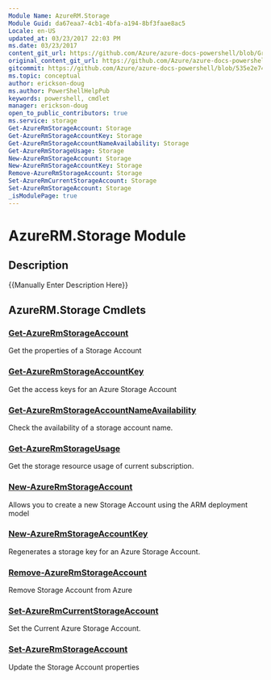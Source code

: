 ```yaml
---
Module Name: AzureRM.Storage
Module Guid: da67eaa7-4cb1-4bfa-a194-8bf3faae8ac5
Locale: en-US
updated_at: 03/23/2017 22:03 PM
ms.date: 03/23/2017
content_git_url: https://github.com/Azure/azure-docs-powershell/blob/Graham71305/azureps-cmdlets-docs/ResourceManager/AzureRM.Storage/v1.1.3/AzureRM.Storage.md
original_content_git_url: https://github.com/Azure/azure-docs-powershell/blob/Graham71305/azureps-cmdlets-docs/ResourceManager/AzureRM.Storage/v1.1.3/AzureRM.Storage.md
gitcommit: https://github.com/Azure/azure-docs-powershell/blob/535e2e74f053db46eadf4681f4a95ece9f189378
ms.topic: conceptual
author: erickson-doug
ms.author: PowerShellHelpPub
keywords: powershell, cmdlet
manager: erickson-doug
open_to_public_contributors: true
ms.service: storage
Get-AzureRmStorageAccount: Storage
Get-AzureRmStorageAccountKey: Storage
Get-AzureRmStorageAccountNameAvailability: Storage
Get-AzureRmStorageUsage: Storage
New-AzureRmStorageAccount: Storage
New-AzureRmStorageAccountKey: Storage
Remove-AzureRmStorageAccount: Storage
Set-AzureRmCurrentStorageAccount: Storage
Set-AzureRmStorageAccount: Storage
_isModulePage: true
---
```


# AzureRM.Storage Module
## Description
{{Manually Enter Description Here}}

## AzureRM.Storage Cmdlets
### [Get-AzureRmStorageAccount](Get-AzureRmStorageAccount.md)
Get the properties of a Storage Account

### [Get-AzureRmStorageAccountKey](Get-AzureRmStorageAccountKey.md)
Get the access keys for an Azure Storage Account

### [Get-AzureRmStorageAccountNameAvailability](Get-AzureRmStorageAccountNameAvailability.md)
Check the availability of a storage account name.

### [Get-AzureRmStorageUsage](Get-AzureRmStorageUsage.md)
Get the storage resource usage of current subscription.

### [New-AzureRmStorageAccount](New-AzureRmStorageAccount.md)
Allows you to create a new Storage Account using the ARM deployment model

### [New-AzureRmStorageAccountKey](New-AzureRmStorageAccountKey.md)
Regenerates a storage key for an Azure Storage Account.

### [Remove-AzureRmStorageAccount](Remove-AzureRmStorageAccount.md)
Remove Storage Account from Azure

### [Set-AzureRmCurrentStorageAccount](Set-AzureRmCurrentStorageAccount.md)
Set the Current Azure Storage Account.

### [Set-AzureRmStorageAccount](Set-AzureRmStorageAccount.md)
Update the Storage Account properties

